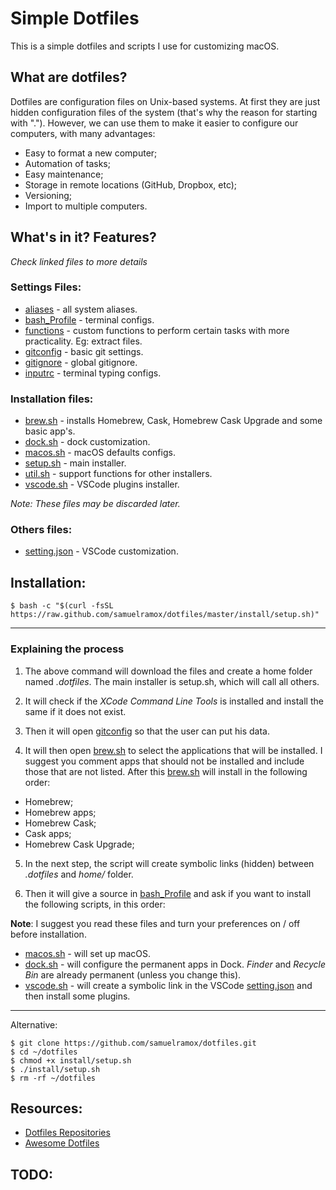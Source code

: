 
# Simple Dotfiles

This is a simple dotfiles and scripts I use for customizing macOS.

## What are dotfiles?

Dotfiles are configuration files on Unix-based systems. At first they are just hidden configuration files of the system (that's why the reason for starting with "."). However, we can use them to make it easier to configure our computers, with many advantages:

* Easy to format a new computer;
* Automation of tasks;
* Easy maintenance;
* Storage in remote locations (GitHub, Dropbox, etc);
* Versioning;
* Import to multiple computers.


## What's in it? Features?
_Check linked files to more details_

### Settings Files:

* [aliases](.aliases) - all system aliases.
* [bash_Profile](.bash_profile) - terminal configs.
* [functions](.functions) - custom functions to perform certain tasks with more practicality. Eg: extract files.
* [gitconfig](.gitconfig) - basic git settings.
* [gitignore](.gitconfig) - global gitignore.
* [inputrc](.inpurc) - terminal typing configs.

### Installation files:

* [brew.sh](install/brew.sh) - installs Homebrew, Cask, Homebrew Cask Upgrade and some basic app's.
* [dock.sh](install/dock.sh) - dock customization.
* [macos.sh](install/macos.sh) - macOS defaults configs.
* [setup.sh](install/setup.sh) - main installer.
* [util.sh](install/util.sh) - support functions for other installers.
* [vscode.sh](install/vscode.sh) - VSCode plugins installer.

_Note: These files may be discarded later._

### Others files:

* [setting.json](vscode/setting.json) - VSCode customization.


## Installation:

```
$ bash -c "$(curl -fsSL https://raw.github.com/samuelramox/dotfiles/master/install/setup.sh)"
```

---

### Explaining the process

1. The above command will download the files and create a home folder named _.dotfiles_. The main installer is setup.sh, which will call all others.

2. It will check if the _XCode Command Line Tools_ is installed and install the same if it does not exist.

3. Then it will open [gitconfig](.gitconfig) so that the user can put his data.

4. It will then open [brew.sh](install/brew.sh)  to select the applications that will be installed. I suggest you comment apps that should not be installed and include those that are not listed. After this [brew.sh](install/brew.sh)  will install in the following order:

- Homebrew;
- Homebrew apps;
- Homebrew Cask;
- Cask apps;
- Homebrew Cask Upgrade;

5. In the next step, the script will create symbolic links (hidden) between _.dotfiles_ and _home/_ folder.

6. Then it will give a source in [bash_Profile](.bash_profile) and ask if you want to install the following scripts, in this order:

**Note**: I suggest you read these files and turn your preferences on / off before installation.

- [macos.sh](install/macos.sh) - will set up macOS. 
- [dock.sh](install/dock.sh) - will configure the permanent apps in Dock. _Finder_ and _Recycle Bin_ are already permanent (unless you change this).
- [vscode.sh](install/vscode.sh) - will create a symbolic link in the VSCode [setting.json](vscode/setting.json) and then install some plugins.

---

Alternative:
```
$ git clone https://github.com/samuelramox/dotfiles.git
$ cd ~/dotfiles
$ chmod +x install/setup.sh
$ ./install/setup.sh
$ rm -rf ~/dotfiles
```

## Resources:

* [Dotfiles Repositories](https://dotfiles.github.io/)
* [Awesome Dotfiles](https://github.com/webpro/awesome-dotfiles)

## TODO:




